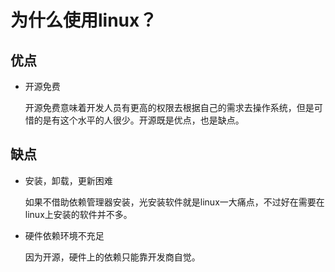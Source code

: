 # 为什么使用linux？

## 优点

* 开源免费

  开源免费意味着开发人员有更高的权限去根据自己的需求去操作系统，但是可惜的是有这个水平的人很少。开源既是优点，也是缺点。

## 缺点

* 安装，卸载，更新困难

  如果不借助依赖管理器安装，光安装软件就是linux一大痛点，不过好在需要在linux上安装的软件并不多。

* 硬件依赖环境不充足

  因为开源，硬件上的依赖只能靠开发商自觉。

  
